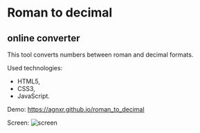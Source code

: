 # Roman to decimal

## online converter

This tool converts numbers between roman and decimal formats. 

Used technologies:

* HTML5,
* CSS3,
* JavaScript.

Demo: https://agnxr.github.io/roman_to_decimal

Screen:
![screen](https://user-images.githubusercontent.com/32043294/35805141-0232b524-0a7b-11e8-837b-292c679d2d41.png)


